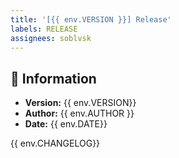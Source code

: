 ```yaml
---
title: '[{{ env.VERSION }}] Release'
labels: RELEASE
assignees: soblvsk
---
```


## 👀 Information

- **Version:** {{ env.VERSION}}
- **Author:** {{ env.AUTHOR }}
- **Date:** {{ env.DATE}}

{{ env.CHANGELOG}}
